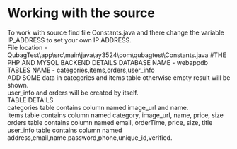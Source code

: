 # Working with the source
To work with source find file Constants.java and there change the variable IP_ADDRESS to set your own IP ADDRESS.<br>
File location - QubagTest\app\src\main\java\ay3524\com\qubagtest\Constants.java
#THE PHP AND MYSQL BACKEND DETAILS
DATABASE NAME - webappdb<br>
TABLES NAME - categories,items,orders,user_info<br>
ADD SOME data in categories and items table otherwise empty result will be shown.<br>
user_info and orders will be created by itself.<br>
TABLE DETAILS<br>
categories table contains column named image_url and name.<br>
items table contains column named category, image_url, name, price, size<br>
orders table contains column named email, orderTime, price, size, title<br>
user_info table contains column named address,email,name,password,phone,unique_id,verified.<br>
